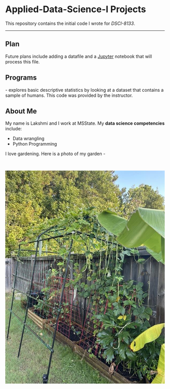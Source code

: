 # Applied-Data-Science-I Projects
 

This repository contains the initial code I wrote for <i>DSCI-8133</i>.
***
<h2> Plan </h2> 
Future plans include adding a datafile and a <a href="https://jupyter.org" >Jupyter</a> notebook that will process this file. 

<h2>Programs</h2> 
<https://github.com/lakshmisnayar/Applied-Data-Science-I/blob/main/descriptive_stats_results.ipynb> - explores basic descriptive statistics by looking at a dataset that contains a sample of humans. This code was provided by the instructor.

<h2>About Me</h2> 
My name is Lakshmi and I work at MSState. My <b>data science competencies</b> include:
<ul> 
  <li> Data wrangling</li>
  <li> Python Programming </li>
  </ul> 
I love gardening. Here is a photo of my garden - 

 &nbsp; 
 
 ![Garden photo](garden.jpg?raw=true "&nbsp;Garden")

 &nbsp;
